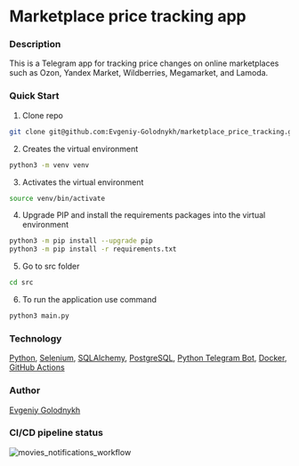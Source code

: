# Marketplace price tracking app

### Description
This is a Telegram app for tracking price changes on online marketplaces such as Ozon, Yandex Market, Wildberries, Megamarket, and Lamoda.

### Quick Start
1. Clone repo
```bash
git clone git@github.com:Evgeniy-Golodnykh/marketplace_price_tracking.git
```
2. Creates the virtual environment
```bash
python3 -m venv venv
```
3. Activates the virtual environment
```bash
source venv/bin/activate
```
4. Upgrade PIP and install the requirements packages into the virtual environment
```bash
python3 -m pip install --upgrade pip
python3 -m pip install -r requirements.txt
```
5. Go to src folder
```bash
cd src
```
6. To run the application use command
```bash
python3 main.py
```

### Technology
[Python](https://www.python.org), [Selenium](https://selenium-python.readthedocs.io/), [SQLAlchemy](https://www.sqlalchemy.org), [PostgreSQL](https://www.postgresql.org/), [Python Telegram Bot](https://python-telegram-bot.org), [Docker](https://www.docker.com/), [GitHub Actions](https://github.com/features/actions)

### Author
[Evgeniy Golodnykh](https://github.com/Evgeniy-Golodnykh)

### CI/CD pipeline status
![movies_notifications_workflow](https://github.com/Evgeniy-Golodnykh/movies_notification/actions/workflows/movies_notifications_workflow.yml/badge.svg)
